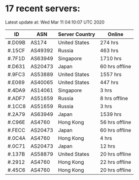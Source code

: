 # 17 recent servers:

Latest update at: Wed Mar 11 04:10:07 UTC 2020

| ID | ASN | Server Country | Online |
| -- | --- | -------------- | ------ |
| #.D09B | AS174 | United States | 274 hrs |
| #.15CF | AS49392 | Russia | 463 hrs |
| #.7F1D | AS63949 | Singapore | 1710 hrs |
| #.D631 | AS20473 | Japan | 60 hrs offline |
| #.9FC3 | AS53889 | United States | 1557 hrs |
| #.E069 | AS40065 | United States | 447 hrs |
| #.4DA9 | AS14061 | Singapore | 3 hrs |
| #.ADF7 | AS51659 | Russia | 8 hrs offline |
| #.1CC8 | AS51659 | Russia | 3 hrs |
| #.2A79 | AS63949 | Japan | 1539 hrs |
| #.C96E | AS4760 | Hong Kong | 56 hrs offline |
| #.FECC | AS20473 | Japan | 60 hrs offline |
| #.0C4A | AS4760 | Hong Kong | 4 hrs |
| #.0C71 | AS20473 | Japan | 12 hrs |
| #.137B | AS58879 | United States | 20 hrs offline |
| #.2912 | AS4760 | Hong Kong | 22 hrs offline |
| #.45C6 | AS4760 | Hong Kong | 20 hrs offline |

